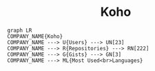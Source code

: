<h1 align="center">Koho</h1>

```mermaid
graph LR
COMPANY_NAME{Koho}
COMPANY_NAME ---> U{Users} ---> UN[23]
COMPANY_NAME ---> R{Repositories} ---> RN[222]
COMPANY_NAME ---> G{Gists} ---> GN[3]
COMPANY_NAME ---> ML{Most Used<br>Languages}
```
